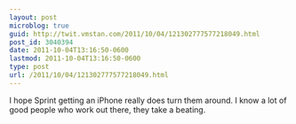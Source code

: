 ```yaml
---
layout: post
microblog: true
guid: http://twit.vmstan.com/2011/10/04/121302777577218049.html
post_id: 3040394
date: 2011-10-04T13:16:50-0600
lastmod: 2011-10-04T13:16:50-0600
type: post
url: /2011/10/04/121302777577218049.html
---
```

I hope Sprint getting an iPhone really does turn them around. I know a lot of good people who work out there, they take a beating.
